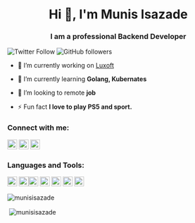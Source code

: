 <h1 align="center">Hi 👋, I'm Munis Isazade</h1>
<h3 align="center">I am a professional Backend Developer</h3>

![Twitter Follow](https://img.shields.io/twitter/follow/Munis_Isazade?label=Munis_Isazade&logo=twitter&style=for-the-badge)
![GitHub followers](https://img.shields.io/github/followers/munisisazade?logo=GitHub&style=for-the-badge)

- 🔭 I’m currently working on [Luxoft](https://www.luxoft.com/)

- 🌱 I’m currently learning **Golang, Kubernates**

- 👯 I’m looking to remote **job**

- ⚡ Fun fact **I love to play PS5 and sport.**

### Connect with me:

<a href="https://twitter.com/Munis_Isazade" target="blank"><img src="https://cdn.jsdelivr.net/npm/simple-icons@3.0.1/icons/twitter.svg" alt="Munis_Isazade" height="22" width="22" /></a>
<a href="https://linkedin.com/in/munis-isazade-b62971139/" target="blank"><img src="https://cdn.jsdelivr.net/npm/simple-icons@3.0.1/icons/linkedin.svg" alt="munis-isazade-b62971139" height="22" width="22" /></a>
<a href="https://www.facebook.com/munis.isazade/" target="blank"><img src="https://cdn.jsdelivr.net/npm/simple-icons@3.0.1/icons/facebook.svg" alt="munis.isazade" height="22" width="22" /></a>

### Languages and Tools:

<p align="left"><img src="https://devicons.github.io/devicon/devicon.git/icons/python/python-original.svg" alt="python" width="22" height="22"/> <img src="https://devicons.github.io/devicon/devicon.git/icons/django/django-original.svg" alt="django" width="22" height="22"/><img src="https://www.vectorlogo.zone/logos/pocoo_flask/pocoo_flask-icon.svg" alt="flask" width="22" height="22"/>  <img src="https://www.vectorlogo.zone/logos/firebase/firebase-icon.svg" alt="firebase" width="22" height="22"/>   <img src="https://www.vectorlogo.zone/logos/git-scm/git-scm-icon.svg" alt="git" width="22" height="22"/> <img src="https://devicons.github.io/devicon/devicon.git/icons/linux/linux-original.svg" alt="linux" width="22" height="22"/>  <img src="https://devicons.github.io/devicon/devicon.git/icons/postgresql/postgresql-original-wordmark.svg" alt="postgresql" width="22" height="22"/> </p>

<p><img align="left" src="https://github-readme-stats.vercel.app/api/top-langs/?username=munisisazade&layout=compact&hide=html" alt="munisisazade" /></p>
<br />
<p>&nbsp;<img align="center" src="https://github-readme-stats.vercel.app/api?username=munisisazade&show_icons=true" alt="munisisazade" /></p>


